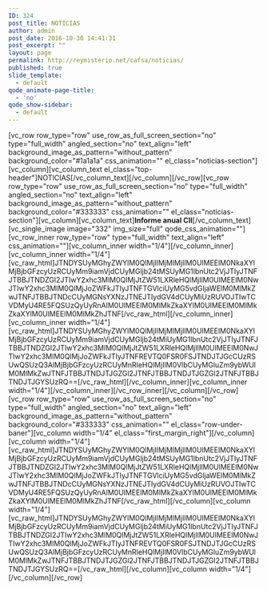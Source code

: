 ```yaml
---
ID: 324
post_title: NOTICIAS
author: admin
post_date: 2016-10-30 14:41:31
post_excerpt: ""
layout: page
permalink: http://reymisterio.net/cafsa/noticias/
published: true
slide_template:
  - default
qode_animate-page-title:
  - 'no'
qode_show-sidebar:
  - default
---
```

[vc_row row_type="row" use_row_as_full_screen_section="no" type="full_width" angled_section="no" text_align="left" background_image_as_pattern="without_pattern" background_color="#1a1a1a" css_animation="" el_class="noticias-section"][vc_column][vc_column_text el_class="top-header"]<span class="require">NOTICIAS</span>[/vc_column_text][/vc_column][/vc_row][vc_row row_type="row" use_row_as_full_screen_section="no" type="full_width" angled_section="no" text_align="left" background_image_as_pattern="without_pattern" background_color="#333333" css_animation="" el_class="noticias-section"][vc_column][vc_column_text]<b>Informe anual CII</b>[/vc_column_text][vc_single_image image="332" img_size="full" qode_css_animation=""][vc_row_inner row_type="row" type="full_width" text_align="left" css_animation=""][vc_column_inner width="1/4"][/vc_column_inner][vc_column_inner width="1/4"][vc_raw_html]JTNDYSUyMGhyZWYlM0QlMjIlMjMlMjIlM0UlMEElM0NkaXYlMjBjbGFzcyUzRCUyMm9iamVjdCUyMGljb24tMSUyMG1lbnUtc2VjJTIyJTNFJTBBJTNDZGl2JTIwY2xhc3MlM0QlMjJtZW51LXRleHQlMjIlM0UlMEElM0NwJTIwY2xhc3MlM0QlMjJoZWFkJTIyJTNFTGVlciUyMG5vdGljaWElM0MlMkZwJTNFJTBBJTNDcCUyMGNsYXNzJTNEJTIydGV4dCUyMiUzRUVOJTIwTCVDMyU4RE5FQSUzQyUyRnAlM0UlMEElM0MlMkZkaXYlM0UlMEElM0MlMkZkaXYlM0UlMEElM0MlMkZhJTNF[/vc_raw_html][/vc_column_inner][vc_column_inner width="1/4"][vc_raw_html]JTNDYSUyMGhyZWYlM0QlMjIlMjMlMjIlM0UlMEElM0NkaXYlMjBjbGFzcyUzRCUyMm9iamVjdCUyMGljb24tMiUyMG1lbnUtc2VjJTIyJTNFJTBBJTNDZGl2JTIwY2xhc3MlM0QlMjJtZW51LXRleHQlMjIlM0UlMEElM0NwJTIwY2xhc3MlM0QlMjJoZWFkJTIyJTNFREVTQ0FSR0FSJTNDJTJGcCUzRSUwQSUzQ3AlMjBjbGFzcyUzRCUyMnRleHQlMjIlM0VlbCUyMGluZm9ybWUlM0MlMkZwJTNFJTBBJTNDJTJGZGl2JTNFJTBBJTNDJTJGZGl2JTNFJTBBJTNDJTJGYSUzRQ==[/vc_raw_html][/vc_column_inner][vc_column_inner width="1/4"][/vc_column_inner][/vc_row_inner][/vc_column][/vc_row][vc_row row_type="row" use_row_as_full_screen_section="no" type="full_width" angled_section="no" text_align="left" background_image_as_pattern="without_pattern" background_color="#333333" css_animation="" el_class="row-under-baner"][vc_column width="1/4" el_class="first_margin_right"][/vc_column][vc_column width="1/4"][vc_raw_html]JTNDYSUyMGhyZWYlM0QlMjIlMjMlMjIlM0UlMEElM0NkaXYlMjBjbGFzcyUzRCUyMm9iamVjdCUyMGljb24tMSUyMG1lbnUtc2VjJTIyJTNFJTBBJTNDZGl2JTIwY2xhc3MlM0QlMjJtZW51LXRleHQlMjIlM0UlMEElM0NwJTIwY2xhc3MlM0QlMjJoZWFkJTIyJTNFTGVlciUyMG5vdGljaWElM0MlMkZwJTNFJTBBJTNDcCUyMGNsYXNzJTNEJTIydGV4dCUyMiUzRUVOJTIwTCVDMyU4RE5FQSUzQyUyRnAlM0UlMEElM0MlMkZkaXYlM0UlMEElM0MlMkZkaXYlM0UlMEElM0MlMkZhJTNF[/vc_raw_html][/vc_column][vc_column width="1/4"][vc_raw_html]JTNDYSUyMGhyZWYlM0QlMjIlMjMlMjIlM0UlMEElM0NkaXYlMjBjbGFzcyUzRCUyMm9iamVjdCUyMGljb24tMiUyMG1lbnUtc2VjJTIyJTNFJTBBJTNDZGl2JTIwY2xhc3MlM0QlMjJtZW51LXRleHQlMjIlM0UlMEElM0NwJTIwY2xhc3MlM0QlMjJoZWFkJTIyJTNFREVTQ0FSR0FSJTNDJTJGcCUzRSUwQSUzQ3AlMjBjbGFzcyUzRCUyMnRleHQlMjIlM0VlbCUyMGluZm9ybWUlM0MlMkZwJTNFJTBBJTNDJTJGZGl2JTNFJTBBJTNDJTJGZGl2JTNFJTBBJTNDJTJGYSUzRQ==[/vc_raw_html][/vc_column][vc_column width="1/4"][/vc_column][/vc_row]